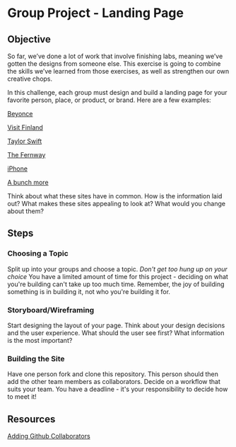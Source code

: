 # Group Project - Landing Page

## Objective

So far, we’ve done a lot of work that involve finishing labs, meaning we’ve gotten the designs from someone else. This exercise is going to combine the skills we’ve learned from those exercises, as well as strengthen our own creative chops.

In this challenge, each group must design and build a landing page for your favorite person, place, or product, or brand. Here are a few examples:

[Beyonce](http://www.beyonce.com/)

[Visit Finland](http://www.visitfinland.com/)

[Taylor Swift](http://taylorswift.com/)

[The Fernway](http://thefernway.com/)

[iPhone](https://www.apple.com/iphone/)

[A bunch more](http://land-book.com/)

Think about what these sites have in common. How is the information laid out? What makes these sites appealing to look at? What would you change about them?

## Steps

### Choosing a Topic

Split up into your groups and choose a topic. *Don't get too hung up on your choice* You have a limited amount of time for this project - deciding on what you're building can't take up too much time. Remember, the joy of building something is in building it, not who you're building it for. 

### Storyboard/Wireframing

Start designing the layout of your page. Think about your design decisions and the user experience. What should the user see first? What information is the most important? 


### Building the Site

Have one person fork and clone this repository. This person should then add the other team members as collaborators. Decide on a workflow that suits your team. You have a deadline - it's your responsibility to decide how to meet it!

## Resources
[Adding Github Collaborators](https://help.github.com/articles/adding-collaborators-to-a-personal-repository/)


